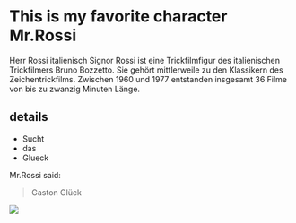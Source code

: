# This is my favorite character Mr.Rossi
Herr Rossi italienisch Signor Rossi ist eine Trickfilmfigur des italienischen Trickfilmers Bruno Bozzetto. Sie gehört mittlerweile zu den Klassikern des Zeichentrickfilms. Zwischen 1960 und 1977 entstanden insgesamt 36 Filme von bis zu zwanzig Minuten Länge.

## details
* Sucht
* das
* Glueck

Mr.Rossi said:
> Gaston
> Glück

<img src="https://upload.wikimedia.org/wikipedia/en/4/46/Signor_Rossi.jpg"/>